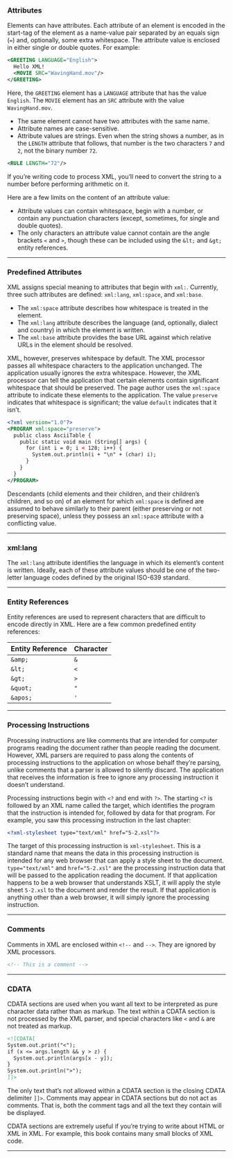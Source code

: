 
### Attributes

Elements can have attributes. Each attribute of an element is encoded in the start-tag of the element as a name-value pair separated by an equals sign (`=`) and, optionally, some extra whitespace. The attribute value is enclosed in either single or double quotes. For example:

```xml
<GREETING LANGUAGE="English">
  Hello XML!
  <MOVIE SRC="WavingHand.mov"/>
</GREETING>
```

Here, the `GREETING` element has a `LANGUAGE` attribute that has the value `English`. The `MOVIE` element has an `SRC` attribute with the value `WavingHand.mov`.

- The same element cannot have two attributes with the same name.
- Attribute names are case-sensitive.
- Attribute values are strings. Even when the string shows a number, as in the `LENGTH` attribute that follows, that number is the two characters `7` and `2`, not the binary number `72`.

```xml
<RULE LENGTH="72"/>
```

If you’re writing code to process XML, you’ll need to convert the string to a number before performing arithmetic on it.

Here are a few limits on the content of an attribute value:

- Attribute values can contain whitespace, begin with a number, or contain any punctuation characters (except, sometimes, for single and double quotes).
- The only characters an attribute value cannot contain are the angle brackets `<` and `>`, though these can be included using the `&lt;` and `&gt;` entity references.

---

### Predefined Attributes

XML assigns special meaning to attributes that begin with `xml:`. Currently, three such attributes are defined: `xml:lang`, `xml:space`, and `xml:base`.

- The `xml:space` attribute describes how whitespace is treated in the element.
- The `xml:lang` attribute describes the language (and, optionally, dialect and country) in which the element is written.
- The `xml:base` attribute provides the base URL against which relative URLs in the element should be resolved.

XML, however, preserves whitespace by default. The XML processor passes all whitespace characters to the application unchanged. The application usually ignores the extra whitespace. However, the XML processor can tell the application that certain elements contain significant whitespace that should be preserved. The page author uses the `xml:space` attribute to indicate these elements to the application. The value `preserve` indicates that whitespace is significant; the value `default` indicates that it isn’t.

```xml
<?xml version="1.0"?>
<PROGRAM xml:space="preserve">
  public class AsciiTable {
    public static void main (String[] args) {
      for (int i = 0; i < 128; i++) {
        System.out.println(i + "\n" + (char) i);
      }
    }
  }
</PROGRAM>
```

Descendants (child elements and their children, and their children’s children, and so on) of an element for which `xml:space` is defined are assumed to behave similarly to their parent (either preserving or not preserving space), unless they possess an `xml:space` attribute with a conflicting value.

---

### xml:lang

The `xml:lang` attribute identifies the language in which its element’s content is written. Ideally, each of these attribute values should be one of the two-letter language codes defined by the original ISO-639 standard.

---

### Entity References

Entity references are used to represent characters that are difficult to encode directly in XML. Here are a few common predefined entity references:

|Entity Reference|Character|
|---|---|
|`&amp;`|`&`|
|`&lt;`|`<`|
|`&gt;`|`>`|
|`&quot;`|`"`|
|`&apos;`|`'`|

---

### Processing Instructions

Processing instructions are like comments that are intended for computer programs reading the document rather than people reading the document. However, XML parsers are required to pass along the contents of processing instructions to the application on whose behalf they’re parsing, unlike comments that a parser is allowed to silently discard. The application that receives the information is free to ignore any processing instruction it doesn’t understand.

Processing instructions begin with `<?` and end with `?>`. The starting `<?` is followed by an XML name called the target, which identifies the program that the instruction is intended for, followed by data for that program. For example, you saw this processing instruction in the last chapter:

```xml
<?xml-stylesheet type="text/xml" href="5-2.xsl"?>
```

The target of this processing instruction is `xml-stylesheet`. This is a standard name that means the data in this processing instruction is intended for any web browser that can apply a style sheet to the document. `type="text/xml"` and `href="5-2.xsl"` are the processing instruction data that will be passed to the application reading the document. If that application happens to be a web browser that understands XSLT, it will apply the style sheet `5-2.xsl` to the document and render the result. If that application is anything other than a web browser, it will simply ignore the processing instruction.

---

### Comments

Comments in XML are enclosed within `<!--` and `-->`. They are ignored by XML processors.

```xml
<!-- This is a comment -->
```

---

### CDATA

CDATA sections are used when you want all text to be interpreted as pure character data rather than as markup. The text within a CDATA section is not processed by the XML parser, and special characters like `<` and `&` are not treated as markup.

```xml
<![CDATA[
System.out.print("<");
if (x <= args.length && y > z) {
  System.out.println(args[x - y]);
}
System.out.println(">");
]]>
```

The only text that’s not allowed within a CDATA section is the closing CDATA delimiter `]]>`. Comments may appear in CDATA sections but do not act as comments. That is, both the comment tags and all the text they contain will be displayed.

CDATA sections are extremely useful if you’re trying to write about HTML or XML in XML. For example, this book contains many small blocks of XML code.

---


